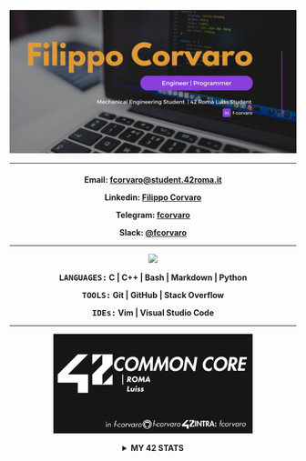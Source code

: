 [![Banner](https://github.com/f-corvaro/f-corvaro/blob/main/Banner.png)](https://github.com/f-corvaro)

***
<h4 align="center">

Email: [fcorvaro@student.42roma.it](mailto:fcorvaro@student.42roma.it)

Linkedin: [Filippo Corvaro](https://www.linkedin.com/in/f-corvaro/)

Telegram: [fcorvaro](https://t.me/fcorvaro)
	
Slack: [@fcorvaro](https://42born2code.slack.com/team/U050L8XAFLK)

***
<p align="center">	
  <a href="https://skillicons.dev">
    <img src="https://skillicons.dev/icons?i=bash,c,cpp,git,github,linux,md,py,raspberrypi,stackoverflow,vim,vscode" />
  </a>
</p>

<p align="center"> <kbd>LANGUAGES:</kbd> C | C++ | Bash | Markdown | Python

<p align="center"> <kbd>TOOLS:</kbd> Git | GitHub | Stack Overflow

<p align="center"> <kbd>IDEs:</kbd> Vim | Visual Studio Code

<hr/>

<p align="center"><a href="https://github.com/f-corvaro/42.common_core/tree/main"><img width="350" src="https://github.com/f-corvaro/42.common_core/blob/main/.extra/42cc_gh.png"></a>

<details>
<summary>MY 42 STATS</summary>
	
[![fcorvaro's 42 stats](https://badge.mediaplus.ma/black/fcorvaro?1337Badge=off&UM6P=off)](https://profile.intra.42.fr/users/fcorvaro)

</details>
